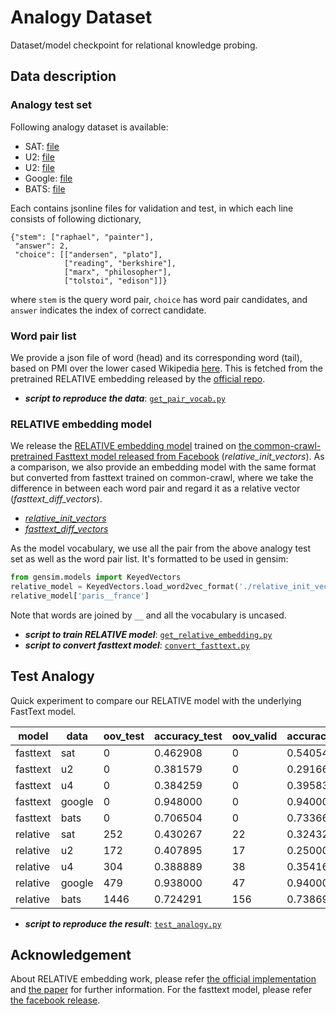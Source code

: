 # Analogy Dataset
Dataset/model checkpoint for relational knowledge probing.
    
## Data description
### Analogy test set
Following analogy dataset is available:
- SAT: [file](https://github.com/asahi417/AnalogyDataset/releases/download/0.0.0/sat.zip)
- U2: [file](https://github.com/asahi417/AnalogyDataset/releases/download/0.0.0/u2.zip)
- U2: [file](https://github.com/asahi417/AnalogyDataset/releases/download/0.0.0/u4.zip)
- Google: [file](https://github.com/asahi417/AnalogyDataset/releases/download/0.0.0/google.zip)
- BATS: [file](https://github.com/asahi417/AnalogyDataset/releases/download/0.0.0/bats.zip)

Each contains jsonline files for validation and test, in which each line consists of following dictionary,
```
{"stem": ["raphael", "painter"],
 "answer": 2,
 "choice": [["andersen", "plato"],
            ["reading", "berkshire"],
            ["marx", "philosopher"],
            ["tolstoi", "edison"]]}
``` 
where `stem` is the query word pair, `choice` has word pair candidates, and `answer` indicates the index of correct candidate.

### Word pair list
We provide a json file of word (head) and its corresponding word (tail), based on PMI over the lower cased Wikipedia
[here](https://github.com/asahi417/AnalogyDataset/releases/download/0.0.0/relative_vocab.tar.gz).
This is fetched from the pretrained RELATIVE embedding released by the [official repo](https://github.com/pedrada88/relative).
- ***script to reproduce the data***: [`get_pair_vocab.py`](./get_pair_vocab.py)

### RELATIVE embedding model
We release the [RELATIVE embedding model](http://josecamachocollados.com/papers/relative_ijcai2019.pdf) trained on 
[the common-crawl-pretrained Fasttext model released from Facebook](https://dl.fbaipublicfiles.com/fasttext/vectors-english/crawl-300d-2M-subword.zip)
(*relative_init_vectors*).
As a comparison, we also provide an embedding model with the same format but converted from fasttext trained on common-crawl,
where we take the difference in between each word pair and regard it as a relative vector (*fasttext_diff_vectors*).

- [*relative_init_vectors*](https://github.com/asahi417/AnalogyDataset/releases/download/0.0.0/relative_init_vectors.bin.tar.gz)
- [*fasttext_diff_vectors*](https://github.com/asahi417/AnalogyDataset/releases/download/0.0.0/fasttext_diff_vectors.bin.tar.gz)

As the model vocabulary, we use all the pair from the above analogy test set as well as the word pair list.
It's formatted to be used in gensim:
```python
from gensim.models import KeyedVectors
relative_model = KeyedVectors.load_word2vec_format('./relative_init_vectors.bin', binary=True)
relative_model['paris__france']
```
Note that words are joined by `__` and all the vocabulary is uncased.

- ***script to train RELATIVE model***: [`get_relative_embedding.py`](./get_relative_embedding.py)
- ***script to convert fasttext model***: [`convert_fasttext.py`](./convert_fasttext.py)

## Test Analogy 
Quick experiment to compare our RELATIVE model with the underlying FastText model.

| model    | data   | oov_test | accuracy_test | oov_valid | accuracy_valid |
|----------|--------|----------|---------------|-----------|----------------|
| fasttext | sat    | 0        | 0.462908      | 0         | 0.540541       |
| fasttext | u2     | 0        | 0.381579      | 0         | 0.291667       |
| fasttext | u4     | 0        | 0.384259      | 0         | 0.395833       |
| fasttext | google | 0        | 0.948000      | 0         | 0.940000       |
| fasttext | bats   | 0        | 0.706504      | 0         | 0.733668       |
| relative | sat    | 252      | 0.430267      | 22        | 0.324324       |
| relative | u2     | 172      | 0.407895      | 17        | 0.250000       |
| relative | u4     | 304      | 0.388889      | 38        | 0.354167       |
| relative | google | 479      | 0.938000      | 47        | 0.940000       |
| relative | bats   | 1446     | 0.724291      | 156       | 0.738693       |

- ***script to reproduce the result***: [`test_analogy.py`](./test_analogy.py)

## Acknowledgement
About RELATIVE embedding work, please refer [the official implementation](https://github.com/pedrada88/relative) and
[the paper](http://josecamachocollados.com/papers/relative_ijcai2019.pdf) for further information.
For the fasttext model, please refer [the facebook release](https://fasttext.cc/docs/en/english-vectors.html).
